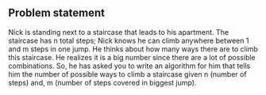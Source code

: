 ## Problem statement
Nick is standing next to a staircase that leads to his apartment. The staircase has n total steps; Nick knows he can climb anywhere between 1 and m steps in one jump. He thinks about how many ways there are to climb this staircase. He realizes it is a big number since there are a lot of possible combinations. So, he has asked you to write an algorithm for him that tells him the number of possible ways to climb a staircase given n (number of steps) and, m (number of steps covered in biggest jump).
